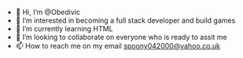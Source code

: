 - 👋 Hi, I’m @Obedivic
- 👀 I’m interested in becoming a full stack developer and build games
- 🌱 I’m currently learning HTML
- 💞️ I’m looking to collaborate on everyone who is ready to assit me
- 📫 How to reach me on my email spoony042000@yahoo.co.uk

<!---
Obedivic/Obedivic is a ✨ special ✨ repository because its `README.md` (this file) appears on your GitHub profile.
You can click the Preview link to take a look at your changes.
--->
